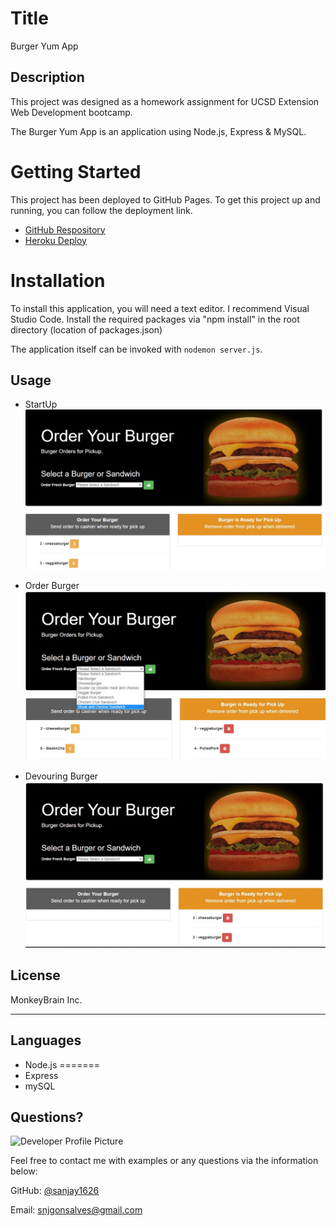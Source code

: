 # Title
   Burger Yum App


## Description 
This project was designed as a homework assignment for UCSD Extension Web Development bootcamp.
  
The Burger Yum App is an application using Node.js, Express & MySQL.

# Getting Started
This project has been deployed to GitHub Pages. To get this project up and running, you can follow the deployment link.

   * [GitHub Respository](https://github.com/sanjay1626/Burger.git) 
   * [Heroku Deploy](https://burger-yum-app.herokuapp.com/)
  

# Installation
To install this application, you will need a text editor. I recommend Visual Studio Code.
Install the required packages via "npm install" in the root directory (location of packages.json)
  
The application itself can be invoked with `nodemon server.js`.

## Usage
+ StartUp
![Screenshotdisplay](./public\assets/screenshotintro.jpg)

+ Order Burger
![Screenshotdisplay](./public\assets/screenshotorder.jpg)

+ Devouring Burger
![Screenshotdisplay](./public\assets/screenshotdevour.jpg)

## License

MonkeyBrain Inc. 

---
## Languages

  * Node.js
=======
  * Express
  * mySQL
  


## Questions?

![Developer Profile Picture](https://avatars0.githubusercontent.com/u/67669598?s=400&u=19d175b1f4d4635aee7ad1546f65324f82d48d96&v=4) 

Feel free to contact me with examples or any questions via the information below:

GitHub: [@sanjay1626](https://api.github.com/users/sanjay1626)

Email: snjgonsalves@gmail.com
